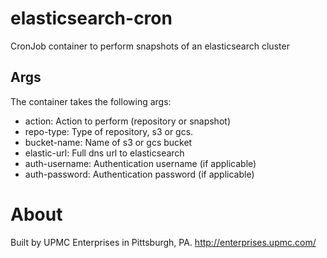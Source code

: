 # elasticsearch-cron

CronJob container to perform snapshots of an elasticsearch cluster

## Args

The container takes the following args:

- action: Action to perform (repository or snapshot)
- repo-type: Type of repository, s3 or gcs.
- bucket-name: Name of s3 or gcs bucket
- elastic-url: Full dns url to elasticsearch
- auth-username: Authentication username (if applicable)
- auth-password: Authentication password (if applicable)

# About

Built by UPMC Enterprises in Pittsburgh, PA. http://enterprises.upmc.com/